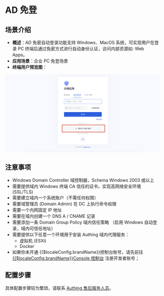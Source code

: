 # AD 免登

<LastUpdated/>

## 场景介绍

- **概述**：AD 免密自动登录功能支持 Windows、MacOS 系统，可实现用户在登录 PC 终端后通过免密方式进行自动身份认证，访问内部资源如: Web Apps。
- **应用场景**：企业 PC 免登场景
- **终端用户预览图**：

<img src="./images/adKerberos00.png" >

## 注意事项

- Windows Domain Controller 域控制器，Schema Windows 2003 或以上
- 需要提供域内 Windows 终端 CA 信任的证书，实现高网络安全环境 (SSL/TLS)
- 需要建立域内一个系统账户（不需任何权限）
- 需要域管理员 (Domain Admin) 在 DC 上执行命令权限
- 需要一个内网固定 IP 地址
- 需要在域内创建一个 DNS A / CNAME 记录
- 需要添加一条 Domain Group Policy 域内信任策略 （启用 Windows 自动登录，域内可信任地址）
- 需要提供以下任意一个环境用于安装 Authing 域内代理服务：
  - 虚拟机 (ESXi)
  - Docker
- 如果你未开通 {{$localeConfig.brandName}}控制台账号，请先前往 [ {{$localeConfig.brandName}}Console 控制台](https://authing.cn/) 注册开发者账号；

## 配置步骤

具体配置步骤较为繁琐，请联系 <a href="mailto:csm@authing.cn">Authing 售后服务人员</a>。
